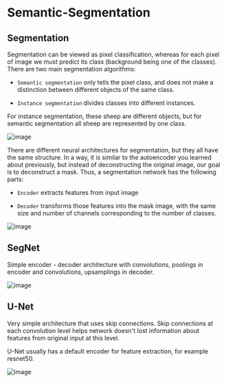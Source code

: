 # Semantic-Segmentation

## Segmentation

Segmentation can be viewed as pixel classification, whereas for each pixel of image we must predict its class (background being one of the classes). There are two main segmentation algorithms:

* `Semantic segmentation` only tells the pixel class, and does not make a distinction between different objects of the same class.

* `Instance segmentation` divides classes into different instances.

For instance segmentation, these sheep are different objects, but for semantic segmentation all sheep are represented by one class.

![image](https://user-images.githubusercontent.com/64821137/186511335-6120d2e6-06f1-4bb1-b44f-b1800cb90227.png)

There are different neural architectures for segmentation, but they all have the same structure. In a way, it is similar to the autoencoder you learned about previously, but instead of deconstructing the original image, our goal is to deconstruct a mask. Thus, a segmentation network has the following parts:

* `Encoder` extracts features from input image

* `Decoder` transforms those features into the mask image, with the same size and number of channels corresponding to the number of classes.

![image](https://user-images.githubusercontent.com/64821137/186511482-343e1dfb-cfbf-4862-adc6-0968ac1d7450.png)

## SegNet

Simple encoder - decoder architecture with convolutions, poolings in encoder and convolutions, upsamplings in decoder.

![image](https://user-images.githubusercontent.com/64821137/186511774-e5ef3662-b1e2-479e-8f8f-acf0e28234ca.png)

## U-Net

Very simple architecture that uses skip connections. Skip connections at each convolution level helps network doesn't lost information about features from original input at this level.

U-Net usually has a default encoder for feature extraction, for example resnet50.

![image](https://user-images.githubusercontent.com/64821137/186511870-20fda43c-4a42-4b11-bbd3-14a4619e80b5.png)
